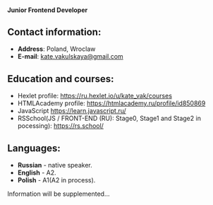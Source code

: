 #### Junior Frontend Developer
## Contact information:
* **Address**: Poland, Wroclaw
* **E-mail**: kate.vakulskaya@gmail.com
## Education and courses:
* Hexlet profile: https://ru.hexlet.io/u/kate_vak/courses
* HTMLAcademy profile: https://htmlacademy.ru/profile/id850869
* JavaScript https://learn.javascript.ru/
* RSSchool(JS / FRONT-END (RU): Stage0, Stage1 and Stage2 in pocessing): https://rs.school/
## Languages:
* **Russian** - native speaker.
* **English** - A2.
* **Polish** - A1(A2 in process).

Information will be supplemented...
<!--
**kate-js/kate-js** is a ✨ _special_ ✨ repository because its `README.md` (this file) appears on your GitHub profile.

Here are some ideas to get you started:

- 🔭 I’m currently working on ...
- 🌱 I’m currently learning ...
- 👯 I’m looking to collaborate on ...
- 🤔 I’m looking for help with ...
- 💬 Ask me about ...
- 📫 How to reach me: ...
- 😄 Pronouns: ...
- ⚡ Fun fact: ...
-->

